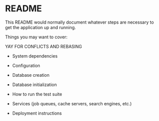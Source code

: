 # README

This README would normally document whatever steps are necessary to get the
application up and running.

Things you may want to cover:

YAY FOR CONFLICTS AND REBASING

* System dependencies

* Configuration

* Database creation

* Database initialization

* How to run the test suite

* Services (job queues, cache servers, search engines, etc.)

* Deployment instructions

